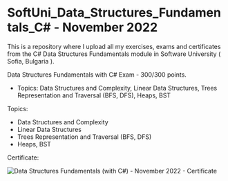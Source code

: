 # SoftUni_Data_Structures_Fundamentals_C# - November 2022
This is a repository where I upload all my exercises, exams and certificates from the C# Data Structures Fundamentals module in Software University ( Sofia, Bulgaria ).

Data Structures Fundamentals with C# Exam - 300/300 points.

- Topics: Data Structures and Complexity, Linear Data Structures, Trees Representation and Traversal (BFS, DFS), Heaps, BST

Topics:

- Data Structures and Complexity
- Linear Data Structures
- Trees Representation and Traversal (BFS, DFS)
- Heaps, BST

Certificate:

![Data Structures Fundamentals (with C#) - November 2022 - Certificate](https://user-images.githubusercontent.com/72508846/208263643-90534b61-8999-4d56-91ab-a6565b9236dc.jpeg)
